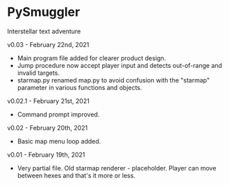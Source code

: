 # PySmuggler
Interstellar text adventure

v0.03 - February 22nd, 2021
- Main program file added for clearer product design.
- Jump procedure now accept player input and detects out-of-range and invalid targets.
- starmap.py renamed map.py to avoid confusion with the "starmap" parameter in various functions and objects.

v0.02.1 - February 21st, 2021
- Command prompt improved.

v0.02 - February 20th, 2021
- Basic map menu loop added.

v0.01 - February 19th, 2021
- Very partial file. Old starmap renderer - placeholder. Player can move between hexes and that's it more or less.
